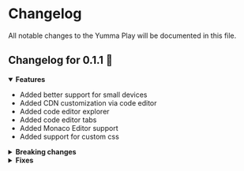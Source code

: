 # Changelog

All notable changes to the Yumma Play will be documented in this file.

## Changelog for 0.1.1 🎉

<details open>
<summary>
    <b>Features</b>
</summary>

- Added better support for small devices
- Added CDN customization via code editor
- Added code editor explorer
- Added code editor tabs
- Added Monaco Editor support
- Added support for custom css

</details>

<details>

<summary>
    <b>Breaking changes</b>
</summary>

- Removed utility classes auto-completion

</details>

<details>
<summary>
    <b>Fixes</b>
</summary>

- None

</details>
